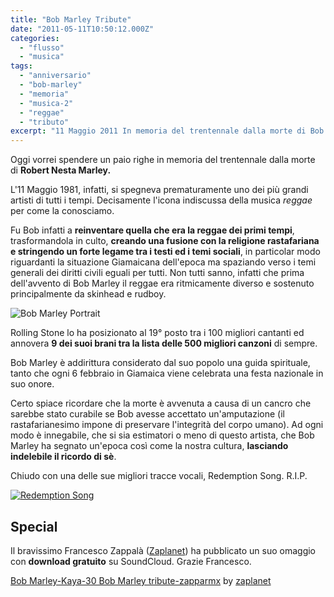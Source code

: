 ```yaml
---
title: "Bob Marley Tribute"
date: "2011-05-11T10:50:12.000Z"
categories:
  - "flusso"
  - "musica"
tags:
  - "anniversario"
  - "bob-marley"
  - "memoria"
  - "musica-2"
  - "reggae"
  - "tributo"
excerpt: "11 Maggio 2011 In memoria del trentennale dalla morte di Bob Nesta Marley."
---
```


Oggi vorrei spendere un paio righe in memoria del trentennale dalla morte di **Robert Nesta Marley.**

L'11 Maggio 1981, infatti, si spegneva prematuramente uno dei più grandi artisti di tutti i tempi. Decisamente l'icona indiscussa della musica _reggae_ per come la conosciamo.

Fu Bob infatti a **reinventare quella che era la reggae dei primi tempi**, trasformandola in culto, **creando una fusione con la religione rastafariana e stringendo un forte legame tra i testi ed i temi sociali**, in particolar modo riguardanti la situazione Giamaicana dell'epoca ma spaziando verso i temi generali dei diritti civili eguali per tutti. Non tutti sanno, infatti che prima dell'avvento di Bob Marley il reggae era ritmicamente diverso e sostenuto principalmente da skinhead e rudboy.

![](https://enricodeleo.s3.eu-south-1.amazonaws.com/uploads/2011/05/Bob_Marley_by_aidan8500-565x434.jpg "Bob Marley Portrait")

Rolling Stone lo ha posizionato al 19° posto tra i 100 migliori cantanti ed annovera **9 dei suoi brani tra la lista delle 500 migliori canzoni** di sempre.

Bob Marley è addirittura considerato dal suo popolo una guida spirituale, tanto che ogni 6 febbraio in Giamaica viene celebrata una festa nazionale in suo onore.

Certo spiace ricordare che la morte è avvenuta a causa di un cancro che sarebbe stato curabile se Bob avesse accettato un'amputazione (il rastafarianesimo impone di preservare l'integrità del corpo umano). Ad ogni modo è innegabile, che si sia estimatori o meno di questo artista, che Bob Marley ha segnato un'epoca così come la nostra cultura, **lasciando indelebile il ricordo di sè**.

Chiudo con una delle sue migliori tracce vocali, Redemption Song. R.I.P.

[![Redemption Song](https://img.youtube.com/vi/kOFu6b3w6c0/0.jpg)](https://www.youtube.com/watch?v=kOFu6b3w6c0)

## Special

Il bravissimo Francesco Zappalà ([Zaplanet](http://soundcloud.com/zaplanet)) ha pubblicato un suo omaggio con **download gratuito** su SoundCloud. Grazie Francesco.

[Bob Marley-Kaya-30 Bob Marley tribute-zapparmx](http://soundcloud.com/zaplanet/bob-marley-kaya-30-bob-marley-tribute-zapparmx) by [zaplanet](http://soundcloud.com/zaplanet)
